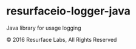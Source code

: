 # resurfaceio-logger-java
Java library for usage logging

&copy; 2016 Resurface Labs, All Rights Reserved
